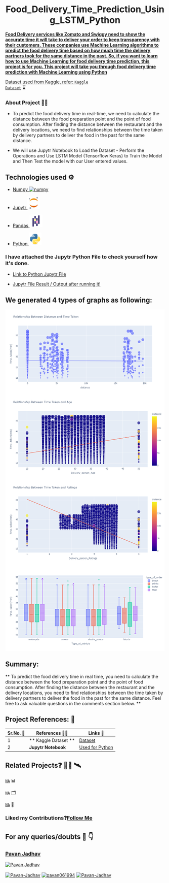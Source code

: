 <h1 align="center">Food_Delivery_Time_Prediction_Using_LSTM_Python<a href="https://public.tableau.com/app/profile/Pavan-Jadhav" target="_blank" rel="noreferrer"></h1>

**Food Delivery services like Zomato and Swiggy need to show the accurate time it will take to deliver your order to keep transparency with their customers. These companies use Machine Learning algorithms to predict the food delivery time based on how much time the delivery partners took for the same distance in the past. So, if you want to learn how to use Machine Learning for food delivery time prediction, this project is for you. This project will take you through food delivery time prediction with Machine Learning using Python** 

Dataset used from Kaggle, refer: <code>[Kaggle Dataset](https://www.kaggle.com/datasets/gauravmalik26/food-delivery-dataset?select=train.csv)</code> :hourglass:

### About Project 👨‍💻

- To predict the food delivery time in real-time, we need to calculate the distance between the food preparation point and the point of food consumption. After finding the distance between the restaurant and the delivery locations, we need to find relationships between the time taken by delivery partners to deliver the food in the past for the same distance.
  
- We will use Jupytr Notebook to Load the Dataset - Perform the Operations and Use LSTM Model (Tensorflow Keras) to Train the Model and Then Test the model with our User entered values.
  
## Technologies used ⚙️

* <a href="https://numpy.org/" target="_blank" rel="noreferrer">Numpy <img src="https://cdn.jsdelivr.net/gh/devicons/devicon/icons/numpy/numpy-original.svg" alt="numpy" width="40" height="40"/></a>

* <a href="https://jupyter.org/" target="_blank" rel="noreferrer">Jupytr <img src="https://github.com/Pavan-Jadhav/Pavan-Jadhav/blob/main/icons8-jupyter.svg" alt="jupyter" width="40" height="40"/> </a>

* <a href="https://pandas.pydata.org/" target="_blank" rel="noreferrer">Pandas <img src="https://raw.githubusercontent.com/devicons/devicon/2ae2a900d2f041da66e950e4d48052658d850630/icons/pandas/pandas-original.svg" alt="pandas" width="40" height="40"/> </a>

* <a href="https://www.python.org" target="_blank" rel="noreferrer">Python <img src="https://raw.githubusercontent.com/devicons/devicon/master/icons/python/python-original.svg" alt="python" width="40" height="40"/> </a>

### I have attached the Jupytr Python File to check yourself how it's done.
  
 * <a href="https://github.com/Pavan-Jadhav/Food_Delivery_Time_Prediction_Using_LSTM_Python/blob/main/Food%20Delivery%20Time%20Prediction%20Using%20Python-WOUTPUT.ipynb"> Link to Python Jupytr File </a>
 
  * <a href="https://github.com/Pavan-Jadhav/Food_Delivery_Time_Prediction_Using_LSTM_Python/blob/main/Food-Delivery-Time-Prediction-Using-Python.pdf"> Jupytr File Result / Output after running it! </a>
 
  
  
## We generated 4 types of graphs as following:
  
  <img align="center" src="https://github.com/Pavan-Jadhav/Food_Delivery_Time_Prediction_Using_LSTM_Python/blob/main/Relationship%20Between%20Distance%20n%20Time.png" alt="Distance vs Time Taken"/>
  
 <img align="center" src="https://github.com/Pavan-Jadhav/Food_Delivery_Time_Prediction_Using_LSTM_Python/blob/main/Relationship%20Between%20Age%20n%20Time%20Taken.png" alt="Age vs Time Taken"/>
  
  <img align="center" src="https://github.com/Pavan-Jadhav/Food_Delivery_Time_Prediction_Using_LSTM_Python/blob/main/Relationship%20Between%20Time%20Taken%20n%20Rating.png" alt="Ratings vs Time Taken"/>
  
  <img align="center" src="https://github.com/Pavan-Jadhav/Food_Delivery_Time_Prediction_Using_LSTM_Python/blob/main/Time%20Taken%20vs%20Type%20of%20Vehicles.png" alt="Type of Vehicle vs Time Taken"/>
  
## Summary:
  
** To predict the food delivery time in real time, you need to calculate the distance between the food preparation point and the point of food consumption. After finding the distance between the restaurant and the delivery locations, you need to find relationships between the time taken by delivery partners to deliver the food in the past for the same distance. Feel free to ask valuable questions in the comments section below. **


## Project References: 🔗

|**Sr.No. 🔢**|**References 👨‍💻**| **Links :link:**|
|------|--------------------|---------------------|
|1| ** Kaggle Dataset ** | [Dataset](https://www.kaggle.com/datasets/gauravmalik26/food-delivery-dataset?select=train.csv)|
|2| **Jupytr Notebook** | [Used for Python](https://jupyter.org/) |
  
## Related Projects:question: 👨‍💻 🛰️

<code>[NA](https://)</code> 📊

<code>[NA](https://)</code> 🗂️
 
<code>[NA](https://)</code> 📑
  
  
### Liked my Contributions:question:[Follow Me](https://github.com/Pavan-Jadhav/)

## For any queries/doubts 🔗 👇 

### [Pavan Jadhav](#)
<p align="left"> <a href="https://twitter.com/pavan061994" target="blank"><img src="https://img.shields.io/twitter/follow/pavan061994?logo=twitter&style=for-the-badge" alt="Pavan Jadhav" /></a> </p>

<a href="https://www.linkedin.com/in/pavanjadhav" target="blank"><img align="center" src="https://img.shields.io/badge/-PavanJadhav-blue?style=flat-square&logo=Linkedin&logoColor=white&link=https://www.linkedin.com/in/Pavan-Jadhav/" alt="Pavan-Jadhav" height="20" width="100" /></a>
<a href="https://www.instagram.com/pavan061994" target="blank"><img align="center" src="https://img.shields.io/badge/-@pavan061994-D7008A?style=flat-square&labelColor=D7008A&logo=Instagram&logoColor=white&link=https://www.instagram.com/pavan061994" alt="pavan061994" height="20" width="110" /></a>
<a href="https://github.com/Pavan-Jadhav" target="blank"><img align="center" src="https://img.shields.io/github/followers/Pavan-Jadhav?label=Follow&style=social&link=https://github.com/Pavan-Jadhav/" alt="Pavan-Jadhav" height="20" width="90" /></a>
